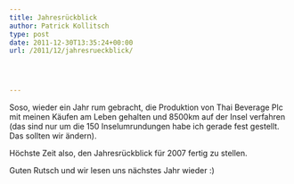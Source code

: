 ```yaml
---
title: Jahresrückblick
author: Patrick Kollitsch
type: post
date: 2011-12-30T13:35:24+00:00
url: /2011/12/jahresrueckblick/




---
```

Soso, wieder ein Jahr rum gebracht, die Produktion von Thai Beverage Plc mit meinen Käufen am Leben gehalten und 8500km auf der Insel verfahren (das sind nur um die 150 Inselumrundungen habe ich gerade fest gestellt. Das sollten wir ändern).

Höchste Zeit also, den Jahresrückblick für 2007 fertig zu stellen. 

Guten Rutsch und wir lesen uns nächstes Jahr wieder :)
